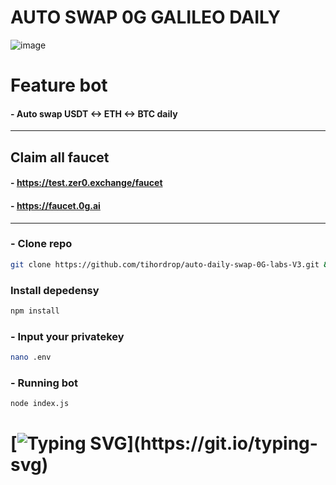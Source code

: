 # AUTO SWAP 0G GALILEO DAILY

![image](https://github.com/user-attachments/assets/9d56fd62-10ab-4645-ae00-279e3d46317a)

# Feature bot
#### - Auto swap USDT <-> ETH <-> BTC daily

---

## Claim all faucet
#### - https://test.zer0.exchange/faucet
#### - https://faucet.0g.ai

---

### - Clone repo
```bash
git clone https://github.com/tihordrop/auto-daily-swap-0G-labs-V3.git && cd auto-daily-swap-0G-labs-V3
```
### Install depedensy
```bash
npm install
```
### - Input your privatekey
```bash
nano .env
```
### - Running bot
```bash
node index.js
```
#

# [![Typing SVG](https://readme-typing-svg.demolab.com?font=Fira+Code&pause=1000&width=435&lines=🔥+Thank+You+for+Your+Support!)](https://git.io/typing-svg)
